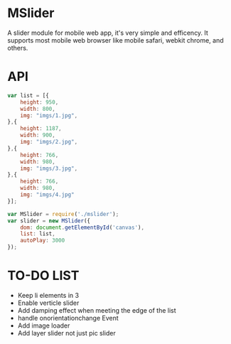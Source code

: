 MSlider
=======
A slider module for mobile web app, it's very simple and efficency.
It supports most mobile web browser like mobile safari, webkit chrome, and others.

API
========
```javascript
var list = [{
	height: 950,
	width: 800,
	img: "imgs/1.jpg",
},{
	height: 1187,
	width: 900,
	img: "imgs/2.jpg",
},{
	height: 766,
	width: 980,
	img: "imgs/3.jpg",
},{
	height: 766,
	width: 980,
	img: "imgs/4.jpg"
}];

var MSlider = require('./mslider');
var slider = new MSlider({
	dom: document.getElementById('canvas'),
	list: list,
	autoPlay: 3000
});
```

TO-DO LIST
==========
* Keep li elements in 3
* Enable verticle slider
* Add damping effect when meeting the edge of the list
* handle onorientationchange Event
* Add image loader
* Add layer slider not just pic slider
